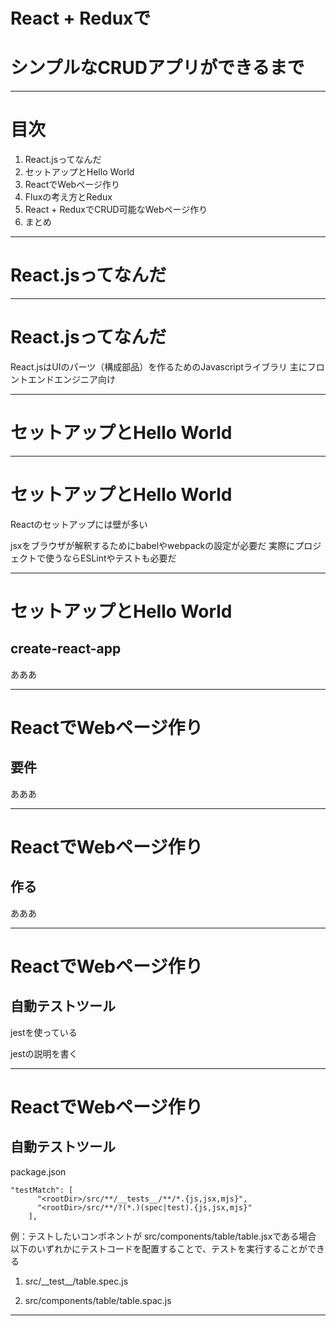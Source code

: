 # React + Reduxで
# シンプルなCRUDアプリができるまで

----

# 目次

1. React.jsってなんだ
1. セットアップとHello World
1. ReactでWebページ作り
1. Fluxの考え方とRedux
1. React + ReduxでCRUD可能なWebページ作り
1. まとめ

----

# React.jsってなんだ

----

# React.jsってなんだ

React.jsはUIのパーツ（構成部品）を作るためのJavascriptライブラリ
主にフロントエンドエンジニア向け

----

# セットアップとHello World

----

# セットアップとHello World

Reactのセットアップには壁が多い

jsxをブラウザが解釈するためにbabelやwebpackの設定が必要だ
実際にプロジェクトで使うならESLintやテストも必要だ

----

# セットアップとHello World

## create-react-app

あああ

----

# ReactでWebページ作り

## 要件

あああ

----

# ReactでWebページ作り

## 作る

あああ

----

# ReactでWebページ作り

## 自動テストツール

jestを使っている

jestの説明を書く

----

# ReactでWebページ作り

## 自動テストツール


package.json
```
"testMatch": [
      "<rootDir>/src/**/__tests__/**/*.{js,jsx,mjs}",
      "<rootDir>/src/**/?(*.)(spec|test).{js,jsx,mjs}"
    ],
```

例：テストしたいコンポネントが
src/components/table/table.jsxである場合
以下のいずれかにテストコードを配置することで、テストを実行することができる

<!-- __がうまく表示されなかったのでやむなく<p>タグを使用 -->

1. <p>src/__test__/table.spec.js</p>
1. <p>src/components/table/table.spac.js</p>

---